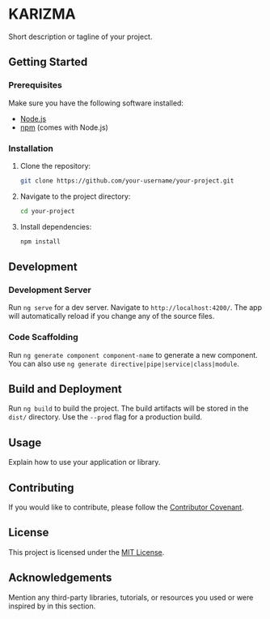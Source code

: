 # KARIZMA

Short description or tagline of your project.


## Getting Started

### Prerequisites

Make sure you have the following software installed:

- [Node.js](https://nodejs.org/)
- [npm](https://www.npmjs.com/) (comes with Node.js)

### Installation

1. Clone the repository:

    ```bash
    git clone https://github.com/your-username/your-project.git
    ```

2. Navigate to the project directory:

    ```bash
    cd your-project
    ```

3. Install dependencies:

    ```bash
    npm install
    ```

## Development

### Development Server

Run `ng serve` for a dev server. Navigate to `http://localhost:4200/`. The app will automatically reload if you change any of the source files.

### Code Scaffolding

Run `ng generate component component-name` to generate a new component. You can also use `ng generate directive|pipe|service|class|module`.

## Build and Deployment

Run `ng build` to build the project. The build artifacts will be stored in the `dist/` directory. Use the `--prod` flag for a production build.

## Usage

Explain how to use your application or library.

## Contributing

If you would like to contribute, please follow the [Contributor Covenant](CONTRIBUTING.md).

## License

This project is licensed under the [MIT License](LICENSE).

## Acknowledgements

Mention any third-party libraries, tutorials, or resources you used or were inspired by in this section.
